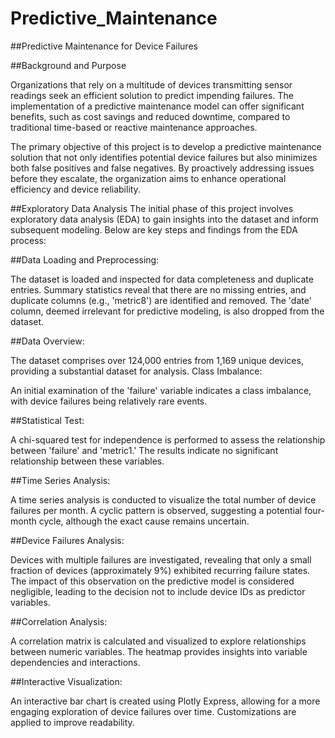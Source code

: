 # Predictive_Maintenance

##Predictive Maintenance for Device Failures

##Background and Purpose

Organizations that rely on a multitude of devices transmitting sensor readings seek an efficient solution to predict impending failures. The implementation of a predictive maintenance model can offer significant benefits, such as cost savings and reduced downtime, compared to traditional time-based or reactive maintenance approaches.

The primary objective of this project is to develop a predictive maintenance solution that not only identifies potential device failures but also minimizes both false positives and false negatives. By proactively addressing issues before they escalate, the organization aims to enhance operational efficiency and device reliability.

##Exploratory Data Analysis
The initial phase of this project involves exploratory data analysis (EDA) to gain insights into the dataset and inform subsequent modeling. Below are key steps and findings from the EDA process:

##Data Loading and Preprocessing:

The dataset is loaded and inspected for data completeness and duplicate entries.
Summary statistics reveal that there are no missing entries, and duplicate columns (e.g., 'metric8') are identified and removed.
The 'date' column, deemed irrelevant for predictive modeling, is also dropped from the dataset.

##Data Overview:

The dataset comprises over 124,000 entries from 1,169 unique devices, providing a substantial dataset for analysis.
Class Imbalance:

An initial examination of the 'failure' variable indicates a class imbalance, with device failures being relatively rare events.

##Statistical Test:

A chi-squared test for independence is performed to assess the relationship between 'failure' and 'metric1.' The results indicate no significant relationship between these variables.

##Time Series Analysis:

A time series analysis is conducted to visualize the total number of device failures per month. A cyclic pattern is observed, suggesting a potential four-month cycle, although the exact cause remains uncertain.

##Device Failures Analysis:

Devices with multiple failures are investigated, revealing that only a small fraction of devices (approximately 9%) exhibited recurring failure states. The impact of this observation on the predictive model is considered negligible, leading to the decision not to include device IDs as predictor variables.

##Correlation Analysis:

A correlation matrix is calculated and visualized to explore relationships between numeric variables. The heatmap provides insights into variable dependencies and interactions.

##Interactive Visualization:

An interactive bar chart is created using Plotly Express, allowing for a more engaging exploration of device failures over time. Customizations are applied to improve readability.
 
